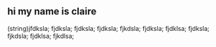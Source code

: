 ## hi my name is claire 
(string)jfdksla; fjdksla; fjdksla; fjdksla; fjkdsla; fjdksla; fjdklsa; fjdksla; fjkdsla; fjdklsa; fjkdlsa; 